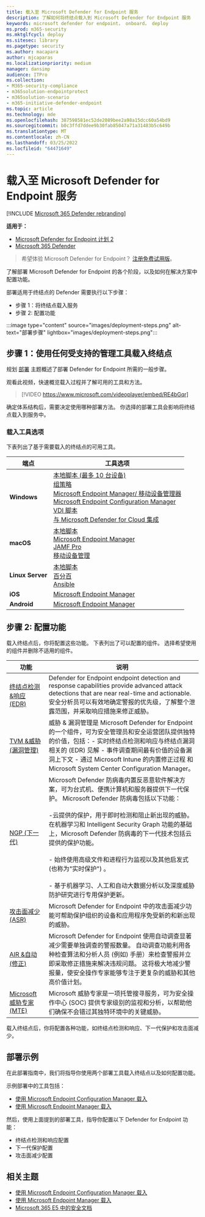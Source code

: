 ```yaml
---
title: 载入至 Microsoft Defender for Endpoint 服务
description: 了解如何将终结点载入到 Microsoft Defender for Endpoint 服务
keywords: microsoft defender for endpoint， onboard， deploy
ms.prod: m365-security
ms.mktglfcycl: deploy
ms.sitesec: library
ms.pagetype: security
ms.author: macapara
author: mjcaparas
ms.localizationpriority: medium
manager: dansimp
audience: ITPro
ms.collection:
- M365-security-compliance
- m365solution-endpointprotect
- m365solution-scenario
- m365-initiative-defender-endpoint
ms.topic: article
ms.technology: mde
ms.openlocfilehash: 387598581ec52de2089bee2a98a15dcc60a54bd9
ms.sourcegitcommit: b0c3ffd7ddee9b30fab85047a71a31483b5c649b
ms.translationtype: MT
ms.contentlocale: zh-CN
ms.lasthandoff: 03/25/2022
ms.locfileid: "64471649"
---
```

# <a name="onboard-to-the-microsoft-defender-for-endpoint-service"></a>载入至 Microsoft Defender for Endpoint 服务

[!INCLUDE [Microsoft 365 Defender rebranding](../../includes/microsoft-defender.md)]

**适用于：**
- [Microsoft Defender for Endpoint 计划 2](https://go.microsoft.com/fwlink/p/?linkid=2154037)
- [Microsoft 365 Defender](https://go.microsoft.com/fwlink/?linkid=2118804)

> 希望体验 Microsoft Defender for Endpoint？ [注册免费试用版](https://signup.microsoft.com/create-account/signup?products=7f379fee-c4f9-4278-b0a1-e4c8c2fcdf7e&ru=https://aka.ms/MDEp2OpenTrial?ocid=docs-wdatp-exposedapis-abovefoldlink)。

了解部署 Microsoft Defender for Endpoint 的各个阶段，以及如何在解决方案中配置功能。


部署适用于终结点的 Defender 需要执行以下步骤：

- 步骤 1：将终结点载入服务
- 步骤 2: 配置功能

:::image type="content" source="images/deployment-steps.png" alt-text="部署步骤" lightbox="images/deployment-steps.png":::




## <a name="step-1-onboard-endpoints-using-any-of-the-supported-management-tools"></a>步骤 1：使用任何受支持的管理工具载入终结点

规划 [部署](deployment-strategy.md) 主题概述了部署 Defender for Endpoint 所需的一般步骤。

观看此视频，快速概览载入过程并了解可用的工具和方法。


> [!VIDEO https://www.microsoft.com/videoplayer/embed/RE4bGqr]

确定体系结构后，需要决定使用哪种部署方法。 你选择的部署工具会影响将终结点载入到服务中。

### <a name="onboarding-tool-options"></a>载入工具选项

下表列出了基于需要载入的终结点的可用工具。

| 端点     | 工具选项                       |
|--------------|------------------------------------------|
| **Windows**  |  [本地脚本 (最多 10 台设备) ](configure-endpoints-script.md) <br>  [组策略](configure-endpoints-gp.md) <br>  [Microsoft Endpoint Manager/ 移动设备管理器](configure-endpoints-mdm.md) <br> [Microsoft Endpoint Configuration Manager](configure-endpoints-sccm.md) <br> [VDI 脚本](configure-endpoints-vdi.md) <br> [与 Microsoft Defender for Cloud 集成](azure-server-integration.md) |
| **macOS**    | [本地脚本](mac-install-manually.md) <br> [Microsoft Endpoint Manager](mac-install-with-intune.md) <br> [JAMF Pro](mac-install-with-jamf.md) <br> [移动设备管理](mac-install-with-other-mdm.md) |
| **Linux Server** | [本地脚本](linux-install-manually.md) <br> [百分百](linux-install-with-puppet.md) <br> [Ansible](linux-install-with-ansible.md)|
| **iOS**      | [Microsoft Endpoint Manager](ios-install.md)                                |
| **Android**  | [Microsoft Endpoint Manager](android-intune.md)               | 


## <a name="step-2-configure-capabilities"></a>步骤 2: 配置功能
载入终结点后，你将配置这些功能。 下表列出了可以配置的组件。 选择希望使用的组件并删除不适用的组件。

| 功能 | 说明 |
|-|-|
| [终结点检测&响应 (EDR) ](overview-endpoint-detection-response.md) | Defender for Endpoint endpoint detection and response capabilities provide advanced attack detections that are near real-time and actionable. 安全分析员可以有效地确定警报的优先级，了解整个泄露范围，并采取响应措施来修正威胁。 |
| [TVM &威胁 (漏洞管理) ](next-gen-threat-and-vuln-mgt.md) | 威胁 & 漏洞管理是 Microsoft Defender for Endpoint 的一个组件，可为安全管理员和安全运营团队提供独特的价值，包括：- 实时终结点检测和响应与终结点漏洞相关的 (EDR) 见解 - 事件调查期间最有价值的设备漏洞上下文 - 通过 Microsoft Intune 的内置修正过程 和 Microsoft System Center Configuration Manager。  |
| [NGP (下一代) ](microsoft-defender-antivirus-windows.md) | Microsoft Defender 防病毒内置反恶意软件解决方案，可为台式机、便携计算机和服务器提供下一代保护。 Microsoft Defender 防病毒包括以下功能：<br> <br>-云提供的保护，用于即时检测和阻止新出现的威胁。 在机器学习和 Intelligent Security Graph 功能的基础上，Microsoft Defender 防病毒的下一代技术包括云提供的保护功能。<br> <br> - 始终使用高级文件和进程行为监视以及其他启发式 (也称为"实时保护") 。<br><br> - 基于机器学习、人工和自动大数据分析以及深度威胁防护研究进行专用保护更新。 |
| [攻击面减少 (ASR) ](overview-attack-surface-reduction.md) | Microsoft Defender for Endpoint 中的攻击面减少功能可帮助保护组织的设备和应用程序免受新的和新出现的威胁。 |
| [AIR &自动 (修正) ](automated-investigations.md) | Microsoft Defender for Endpoint 使用自动调查显著减少需要单独调查的警报数量。 自动调查功能利用各种检查算法和分析人员 (例如) 手册）来检查警报并立即采取修正措施来解决违规问题。 这将极大地减少警报量，使安全操作专家能够专注于更复杂的威胁和其他高价值计划。 |
| [Microsoft 威胁专家 (MTE) ](microsoft-threat-experts.md) | Microsoft 威胁专家是一项托管搜寻服务，可为安全操作中心 (SOC) 提供专家级别的监视和分析，以帮助他们确保不会错过其独特环境中的关键威胁。      |

载入终结点后，你将配置各种功能，如终结点检测和响应、下一代保护和攻击面减少。

## <a name="example-deployments"></a>部署示例

在此部署指南中，我们将指导你使用两个部署工具载入终结点以及如何配置功能。

示例部署中的工具包括：

- [使用 Microsoft Endpoint Configuration Manager 载入](onboarding-endpoint-configuration-manager.md)
- [使用 Microsoft Endpoint Manager 载入](onboarding-endpoint-manager.md)

然后，使用上面提到的部署工具，指导你配置以下 Defender for Endpoint 功能：

- 终结点检测和响应配置
- 下一代保护配置
- 攻击面减少配置

## <a name="related-topics"></a>相关主题

- [使用 Microsoft Endpoint Configuration Manager 载入](onboarding-endpoint-configuration-manager.md)
- [使用 Microsoft Endpoint Manager 载入](onboarding-endpoint-manager.md)
- [Microsoft 365 E5 中的安全文档](../office-365-security/safe-docs.md)

